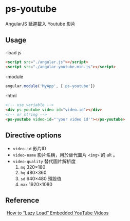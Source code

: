 # ps-youtube
AngularJS 延遲載入 Youtube 影片

## Usage
  -load js
  ```html
  <script src="./angular.js"></script>
  <script src="./angular-youtube.min.js"></script>
  ```

  -module
  ```js
  angular.module('MyApp', ['ps-youtube'])
  ```
  -html
  ```html
  <!-- use variable -->
  <div ps-youtube video-id="video.id"></div>
  <!-- or string -->
  <ps-youtube video-id="'your video id'"></ps-youtube>
  ```
## Directive options
  - `video-id` 影片ID  
  - `video-name` 影片名稱，用於替代圖片 `<img>` 的 alt 。  
  - `video-quality` 替代圖片解析度<br/>
    1. `mq` 320×180<br/>
    2. `hq` 480×360<br/>
    3. `sd` 640×480 預設值<br/>
    4. `max` 1920×1080<br/>

## Reference
  [How to “Lazy Load” Embedded YouTube Videos](https://webdesign.tutsplus.com/tutorials/how-to-lazy-load-embedded-youtube-videos--cms-26743)
